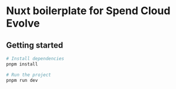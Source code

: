 # Nuxt boilerplate for Spend Cloud Evolve

## Getting started

```bash
# Install dependencies
pnpm install

# Run the project
pnpm run dev
```
